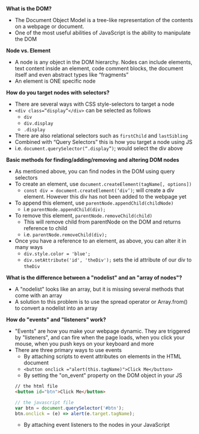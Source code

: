 **What is the DOM?**
- The Document Object Model is a tree-like representation of the contents on a webpage or document.
- One of the most useful abilities of JavaScript is the ability to manipulate the DOM

**Node vs. Element**
- A node is any object in the DOM hierarchy. Nodes can include elements, text content inside an element, code comment blocks, the document itself and even abstract types like “fragments”
- An element is ONE specific node

**How do you target nodes with selectors?**
- There are several ways with CSS style-selectors to target a node
- `<div class=”display”</div>` can be selected as follows
  * `div `
  * `div.display`
  * `.display`
- There are also relational selectors such as `firstChild` and `lastSibling`
- Combined with “Query Selectors” this is how you target a node using JS
- i.e. `document.querySelector(“.display”)`; would select the div above

**Basic methods for finding/adding/removing and altering DOM nodes**
- As mentioned above, you can find nodes in the DOM using query selectors
- To create an element, use `document.createElement(tagName[, options])` 
  * `const div = document.createElement(‘div’)`; will create a div element. However this div has not been added to the webpage yet
- To append this element, use `parentNode.appendChild(childNode)`
  * i.e `parentNode.appendChild(div);`
- To remove this element, `parentNode.removeChild(child)`
  * This will remove child from parentNode on the DOM and returns reference to child
  * i.e. `parentNode.removeChild(div);`
- Once you have a reference to an element, as above, you can alter it in many ways
  * `div.style.color = 'blue';`
  * `div.setAttribute('id', 'theDiv');` sets the id attribute of our div to `theDiv`

**What is the difference between a "nodelist" and an "array of nodes"?**
- A "nodelist" looks like an array, but it is missing several methods that come with an array
- A solution to this problem is to use the spread operator or Array.from() to convert a nodelist into an array

**How do "events" and "listeners" work?**
- "Events" are how you make your webpage dynamic. They are triggered by "listeners", and can fire when the page loads, when you click your mouse, when you push keys on your keyboard and more
- There are three primary ways to use events
  * By attaching scripts to event attributes on elements in the HTML document
  * `<button onclick ="alert(this.tagName)">Click Me</button>`
  * By setting the "on_event" property on the DOM object in your JS
  ```html
  // the html file
  <button id="btn">Click Me</button>
  ```
  ``` javascript
  // the javascript file
  var btn = document.querySelector('#btn');
  btn.onclick = (e) => alert(e.target.tagName);
  ```
  * By attaching event listeners to the nodes in your JavaScript